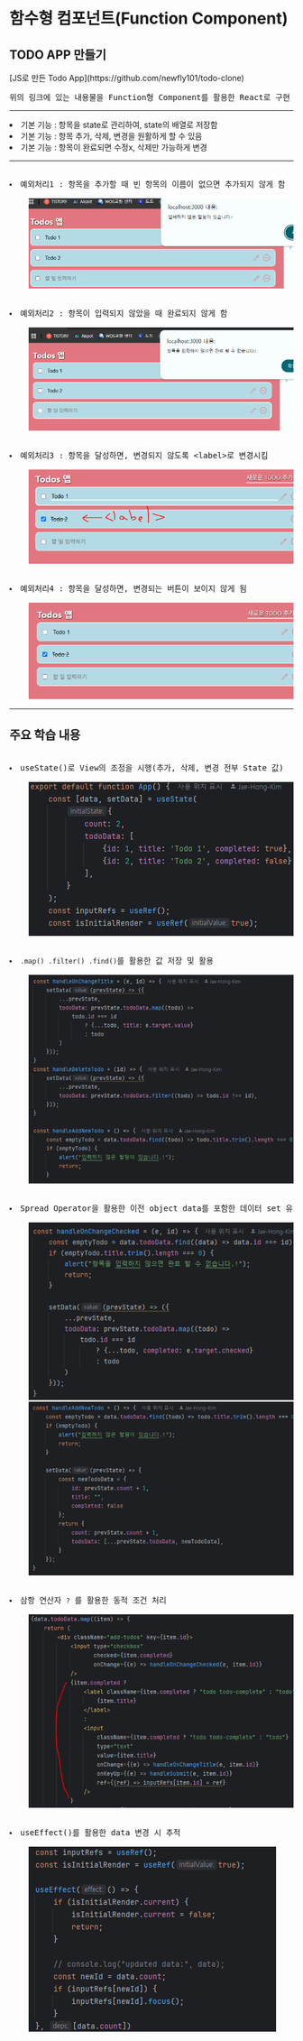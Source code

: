 <h1>함수형 컴포넌트(Function Component)</h1>

<h2>TODO APP 만들기</h2>
[JS로 만든 Todo App](https://github.com/newfly101/todo-clone)

<pre>
위의 링크에 있는 내용물을 Function형 Component를 활용한 React로 구현
</pre>
<hr>
    <li>기본 기능 : 항목을  state로 관리하여, state의 배열로 저장함</li>
    <li>기본 기능 : 항목 추가, 삭제, 변경을 원활하게 할 수 있음</li>
    <li>기본 기능 : 항목이 완료되면 수정x, 삭제만 가능하게 변경</li>
<hr>
<pre>
    <li>예외처리1 : 항목을 추가할 때 빈 항목의 이름이 없으면 추가되지 않게 함</li>
    <img src="web/public/assets/exception_2.png" alt=""/>
</pre>
<pre>
    <li>예외처리2 : 항목이 입력되지 않았을 때 완료되지 않게 함</li>
    <img src="web/public/assets/exception_1.png" alt=""/>
</pre>
<pre>
    <li>예외처리3 : 항목을 달성하면, 변경되지 않도록 &lt;label&gt;로 변경시킴 </li>
    <img src="web/public/assets/exception_3.png" alt=""/>
</pre>
<pre>
    <li>예외처리4 : 항목을 달성하면, 변경되는 버튼이 보이지 않게 됨 </li>
    <img src="web/public/assets/exception_4.png" alt=""/>
</pre>
<hr>
<h2>주요 학습 내용</h2>
<pre>
    <li>useState()로 View의 조정을 시행(추가, 삭제, 변경 전부 State 값)</li>
    <img src="web/public/assets/study_ref_1.png" alt=""/>
</pre>
<pre>
    <li><code>.map() .filter() .find()</code>를 활용한 값 저장 및 활용</li>
    <img src="web/public/assets/study_ref_2.png" alt=""/>
</pre>
<pre>
    <li>Spread Operator을 활용한 이전 object data를 포함한 데이터 set 유지</li>
    <img src="web/public/assets/study_ref_3.png" alt=""/>
    <img src="web/public/assets/study_ref_4.png" alt=""/>
</pre>
<pre>
    <li>삼항 연산자 <code>?</code> 를 활용한 동적 조건 처리</li>
    <img src="web/public/assets/study_ref_5.png" alt=""/>
</pre>
<pre>
    <li>useEffect()를 활용한 data 변경 시 추적</li>
    <img src="web/public/assets/study_ref_6.png" alt=""/>
</pre>
